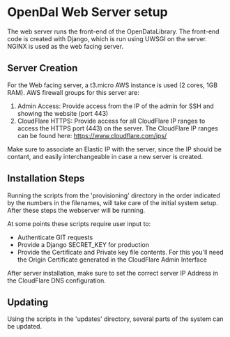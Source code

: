 # OpenDal Web Server setup
The web server runs the front-end of the OpenDataLibrary. The front-end code is
created with Django, which is run using UWSGI on the server. NGINX is used as
the web facing server.

## Server Creation
For the Web facing server, a t3.micro AWS instance is used (2 cores, 1GB RAM).
AWS firewall groups for this server are:

1. Admin Access: Provide access from the IP of the admin for SSH and showing
the website (port 443)
2. CloudFlare HTTPS: Provide access for all CloudFlare IP ranges to access the
HTTPS port (443) on the server. The CloudFlare IP ranges can be found here:
https://www.cloudflare.com/ips/

Make sure to associate an Elastic IP with the server, since the IP should be
contant, and easily interchangeable in case a new server is created.

## Installation Steps
Running the scripts from the 'provisioning' directory in the order indicated by
the numbers in the filenames, will take care of the initial system setup. After
these steps the webserver will be running.

At some points these scripts require user input to:

* Authenticate GIT requests
* Provide a Django SECRET_KEY for production
* Provide the Certificate and Private key file contents. For this you'll need
the Origin Certificate generated in the CloudFlare Admin Interface

After server installation, make sure to set the correct server IP Address in
the CloudFlare DNS configuration.

## Updating
Using the scripts in the 'updates' directory, several parts of the system can
be updated.
